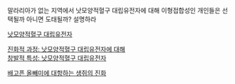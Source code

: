 
말라리아가 없는 지역에서 낫모양적혈구 대립유전자에 대해 이형접합성인 개인들은 선택될까 아니면 도태될까? 설명하라

[낫모양적혈구 대립유전자](pdf/sickle_cell_emergent.pdf)   

[진화적 과정: 낫모양적혈구 대립유전자에 대해](pdf/sickle_cell_evolution.pdf)    
[창발적 특성: 낫모양적혈구 대립유전자](pdf/sickle_cell_emergent_question.pdf)  

[배고픈 올빼미에 대항하는 생쥐의 진화](pdf/hungry_owl.pdf)   
